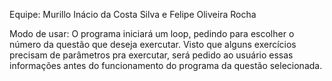 Equipe: Murillo Inácio da Costa Silva e Felipe Oliveira Rocha

Modo de usar: O programa iniciará um loop, pedindo para escolher o número da questão que deseja exercutar. Visto que alguns exercícios precisam de parâmetros pra exercutar, será pedido ao usuário essas informações antes do funcionamento do programa da questão selecionada.
